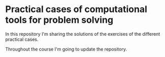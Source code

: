 # Practical cases of computational tools for problem solving

In this repository I'm sharing the solutions of the exercises of the different practical cases.

Throughout the course I'm going to update the repository.
